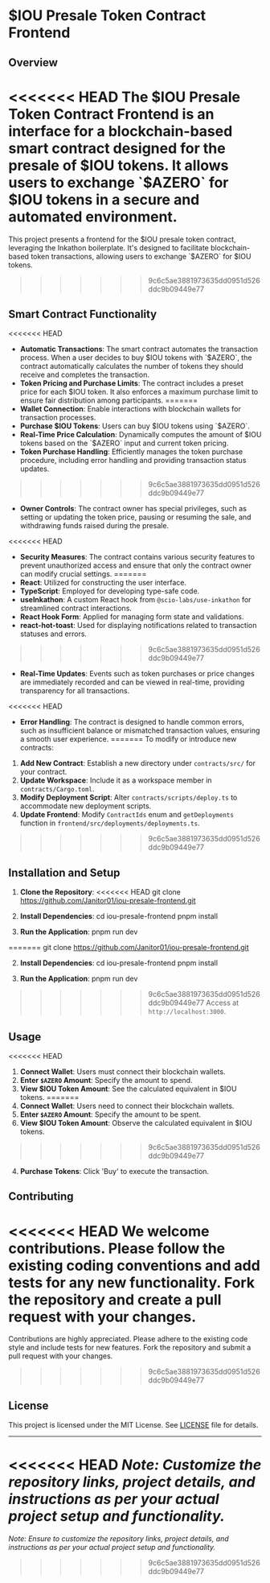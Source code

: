 # $IOU Presale Token Contract Frontend

## Overview

<<<<<<< HEAD
The $IOU Presale Token Contract Frontend is an interface for a blockchain-based smart contract designed for the presale of $IOU tokens. It allows users to exchange `$AZERO` for $IOU tokens in a secure and automated environment.
=======
This project presents a frontend for the $IOU presale token contract, leveraging the Inkathon boilerplate. It's designed to facilitate blockchain-based token transactions, allowing users to exchange `$AZERO` for $IOU tokens.
>>>>>>> 9c6c5ae3881973635dd0951d526ddc9b09449e77

## Smart Contract Functionality

<<<<<<< HEAD
- **Automatic Transactions**: The smart contract automates the transaction process. When a user decides to buy $IOU tokens with `$AZERO`, the contract automatically calculates the number of tokens they should receive and completes the transaction.
- **Token Pricing and Purchase Limits**: The contract includes a preset price for each $IOU token. It also enforces a maximum purchase limit to ensure fair distribution among participants.
=======
- **Wallet Connection**: Enable interactions with blockchain wallets for transaction processes.
- **Purchase $IOU Tokens**: Users can buy $IOU tokens using `$AZERO`.
- **Real-Time Price Calculation**: Dynamically computes the amount of $IOU tokens based on the `$AZERO` input and current token pricing.
- **Token Purchase Handling**: Efficiently manages the token purchase procedure, including error handling and providing transaction status updates.
>>>>>>> 9c6c5ae3881973635dd0951d526ddc9b09449e77

- **Owner Controls**: The contract owner has special privileges, such as setting or updating the token price, pausing or resuming the sale, and withdrawing funds raised during the presale.

<<<<<<< HEAD
- **Security Measures**: The contract contains various security features to prevent unauthorized access and ensure that only the contract owner can modify crucial settings.
=======
- **React**: Utilized for constructing the user interface.
- **TypeScript**: Employed for developing type-safe code.
- **useInkathon**: A custom React hook from `@scio-labs/use-inkathon` for streamlined contract interactions.
- **React Hook Form**: Applied for managing form state and validations.
- **react-hot-toast**: Used for displaying notifications related to transaction statuses and errors.
>>>>>>> 9c6c5ae3881973635dd0951d526ddc9b09449e77

- **Real-Time Updates**: Events such as token purchases or price changes are immediately recorded and can be viewed in real-time, providing transparency for all transactions.

<<<<<<< HEAD
- **Error Handling**: The contract is designed to handle common errors, such as insufficient balance or mismatched transaction values, ensuring a smooth user experience.
=======
To modify or introduce new contracts:

1. **Add New Contract**: Establish a new directory under `contracts/src/` for your contract.
2. **Update Workspace**: Include it as a workspace member in `contracts/Cargo.toml`.
3. **Modify Deployment Script**: Alter `contracts/scripts/deploy.ts` to accommodate new deployment scripts.
4. **Update Frontend**: Modify `ContractIds` enum and `getDeployments` function in `frontend/src/deployments/deployments.ts`.
>>>>>>> 9c6c5ae3881973635dd0951d526ddc9b09449e77

## Installation and Setup

1. **Clone the Repository**:
<<<<<<< HEAD
   git clone https://github.com/Janitor01/iou-presale-frontend.git

2. **Install Dependencies**:
   cd iou-presale-frontend
   pnpm install

3. **Run the Application**:
   pnpm run dev

=======
git clone https://github.com/Janitor01/iou-presale-frontend.git

2. **Install Dependencies**:
cd iou-presale-frontend
pnpm install

3. **Run the Application**:
pnpm run dev
>>>>>>> 9c6c5ae3881973635dd0951d526ddc9b09449e77
Access at `http://localhost:3000`.

## Usage

<<<<<<< HEAD
1. **Connect Wallet**: Users must connect their blockchain wallets.
2. **Enter `$AZERO` Amount**: Specify the amount to spend.
3. **View $IOU Token Amount**: See the calculated equivalent in $IOU tokens.
=======
1. **Connect Wallet**: Users need to connect their blockchain wallets.
2. **Enter `$AZERO` Amount**: Specify the amount to be spent.
3. **View $IOU Token Amount**: Observe the calculated equivalent in $IOU tokens.
>>>>>>> 9c6c5ae3881973635dd0951d526ddc9b09449e77
4. **Purchase Tokens**: Click 'Buy' to execute the transaction.

## Contributing

<<<<<<< HEAD
We welcome contributions. Please follow the existing coding conventions and add tests for any new functionality. Fork the repository and create a pull request with your changes.
=======
Contributions are highly appreciated. Please adhere to the existing code style and include tests for new features. Fork the repository and submit a pull request with your changes.
>>>>>>> 9c6c5ae3881973635dd0951d526ddc9b09449e77

## License

This project is licensed under the MIT License. See [LICENSE](LICENSE) file for details.

---

<<<<<<< HEAD
_Note: Customize the repository links, project details, and instructions as per your actual project setup and functionality._
=======
*Note: Ensure to customize the repository links, project details, and instructions as per your actual project setup and functionality.*
>>>>>>> 9c6c5ae3881973635dd0951d526ddc9b09449e77
